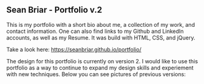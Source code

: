 ## Sean Briar - Portfolio v.2

This is my portfolio with a short bio about me, a collection of my work, and contact information. One can also find links to my Github and LinkedIn accounts, as well as my Resume. It was build with HTML, CSS, and jQuery.

Take a look here: https://seanbriar.github.io/portfolio/

The design for this portfolio is currently on version 2. I would like to use this portfolio as a way to continue to expand my design skills and experiement with new techniques. Below you can see pictures of previous versions:

